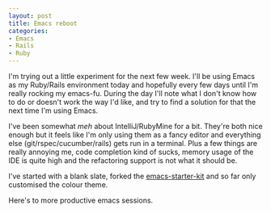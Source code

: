 ```yaml
---
layout: post
title: Emacs reboot
categories:
- Emacs
- Rails
- Ruby
---
```


I'm trying out a little experiment for the next few week. I'll be using Emacs as
my Ruby/Rails environment today and hopefully every few days until I'm really
rocking my emacs-fu. During the day I'll note what I don't know how to do or
doesn't work the way I'd like, and try to find a solution for that the next time
I'm using Emacs.

I've been somewhat *meh* about IntelliJ/RubyMine for a bit. They're both nice
enough but it feels like I'm only using them as a fancy editor and everything
else (git/rspec/cucumber/rails) gets run in a terminal. Plus a few things are
really annoying me, code completion kind of sucks, memory usage of the IDE is
quite high and the refactoring support is not what it should be.

I've started with a blank slate, forked the
[emacs-starter-kit](https://github.com/tmcgilchrist/emacs-starter-kit) and so
far only customised the colour theme.

Here's to more productive emacs sessions.
